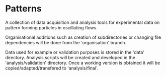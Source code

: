 # Patterns
A collection of data acquisition and analysis tools for experimental data on pattern forming particles in oscillating flows.

Organisational additions such as creation of subdirectories or changing file dependencies will be done from the 'organisation' branch.

Data used for example or validation purposes is stored in the 'data' directory. Analysis scripts will be created and developed in the 'analysis/validation' directory. Once a working version is obtained it will be copied/adapted/transfered to 'analysis/final'.
